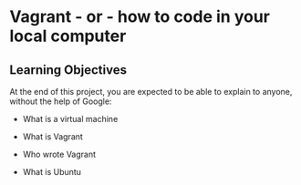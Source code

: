 # Vagrant - or - how to code in your local computer

## Learning Objectives

At the end of this project, you are expected to be able to explain to anyone, without the help of Google:

 * What is a virtual machine

 * What is Vagrant

 * Who wrote Vagrant

 * What is Ubuntu
